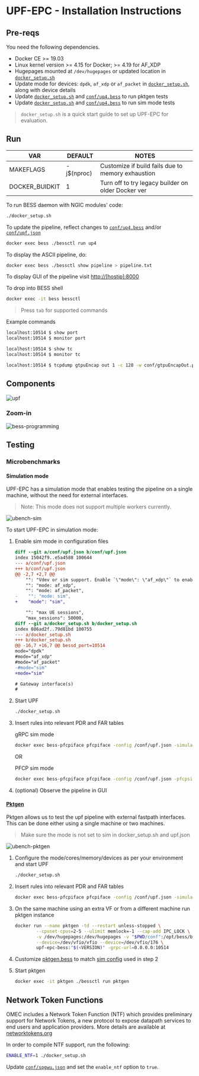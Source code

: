 <!--
SPDX-License-Identifier: Apache-2.0
Copyright(c) 2019 Intel Corporation
-->

# UPF-EPC - Installation Instructions

## Pre-reqs

You need the following dependencies.

* Docker CE >= 19.03
* Linux kernel version >= 4.15 for Docker; >= 4.19 for AF_XDP
* Hugepages mounted at `/dev/hugepages` or updated location in [`docker_setup.sh`](docker_setup.sh)
* Update mode for devices: `dpdk`, `af_xdp` or `af_packet` in [`docker_setup.sh`](docker_setup.sh),
    along with device details
* Update [`docker_setup.sh`](docker_setup.sh) and [`conf/up4.bess`](conf/up4.bess) to run pktgen tests
* Update [`docker_setup.sh`](docker_setup.sh) and [`conf/up4.bess`](conf/up4.bess) to run sim mode tests

>`docker_setup.sh` is a quick start guide to set up UPF-EPC for evaluation.

## Run

| VAR            | DEFAULT    | NOTES                                              |
|----------------|------------|----------------------------------------------------|
| MAKEFLAGS      | -j$(nproc) | Customize if build fails due to memory exhaustion  |
| DOCKER_BUIDKIT |          1 | Turn off to try legacy builder on older Docker ver |

To run BESS daemon with NGIC modules' code:

```bash
./docker_setup.sh
```

To update the pipeline, reflect changes to [`conf/up4.bess`](conf/up4.bess)
and/or [`conf/upf.json`](conf/upf.json)

```bash
docker exec bess ./bessctl run up4
```

To display the ASCII pipeline, do:

```bash
docker exec bess ./bessctl show pipeline > pipeline.txt
```

To display GUI of the pipeline visit [http://[hostip]:8000](http://[hostip]:8000)

To drop into BESS shell

```bash
docker exec -it bess bessctl
```

> Press `tab` for supported commands

Example commands

```bash
localhost:10514 $ show port
localhost:10514 $ monitor port

localhost:10514 $ show tc
localhost:10514 $ monitor tc

localhost:10514 $ tcpdump gtpuEncap out 1 -c 128 -w conf/gtpuEncapOut.pcap
```

## Components

![upf](docs/images/upf.svg)

### Zoom-in

![bess-programming](docs/images/bess-programming.svg)

## Testing

### Microbenchmarks

#### Simulation mode

UPF-EPC has a simulation mode that enables testing the pipeline on a single machine,
without the need for external interfaces.

> Note: This mode does not support multiple workers currently.

![ubench-sim](docs/images/ubench-sim.svg)

To start UPF-EPC in simulation mode:

1. Enable sim mode in configuration files

    ```patch
    diff --git a/conf/upf.json b/conf/upf.json
    index 15042f9..e5a4588 100644
    --- a/conf/upf.json
    +++ b/conf/upf.json
    @@ -2,7 +2,7 @@
        "": "Vdev or sim support. Enable `\"mode\": \"af_xdp\"` to enable AF_XDP mode, or `\"mode\": \"af_packet\"` to enable AF_PACKET mode, or `\"mode\": \"sim\"` to generate synthetic traffic from BESS's Source module",
        "": "mode: af_xdp",
        "": "mode: af_packet",
    -    "": "mode: sim",
    +    "mode": "sim",

        "": "max UE sessions",
        "max_sessions": 50000,
    diff --git a/docker_setup.sh b/docker_setup.sh
    index 086ad2f..79d81bd 100755
    --- a/docker_setup.sh
    +++ b/docker_setup.sh
    @@ -16,7 +16,7 @@ bessd_port=10514
    mode="dpdk"
    #mode="af_xdp"
    #mode="af_packet"
    -#mode="sim"
    +mode="sim"

    # Gateway interface(s)
    #
    ```

2. Start UPF

    ```bash
    ./docker_setup.sh
    ```

3. Insert rules into relevant PDR and FAR tables

    gRPC sim mode

    ```bash
    docker exec bess-pfcpiface pfcpiface -config /conf/upf.json -simulate create
    ```

    OR

    PFCP sim mode

    ```bash
    docker exec bess-pfcpiface pfcpiface -config /conf/upf.json -pfcpsim
    ```

4. (optional) Observe the pipeline in GUI

#### [Pktgen](conf/pktgen.bess)

Pktgen allows us to test the upf pipeline with external fastpath interfaces.
This can be done either using a single machine or two machines.

> Make sure the mode is not set to sim in docker_setup.sh and upf.json

![ubench-pktgen](docs/images/ubench-pktgen.svg)

1. Configure the mode/cores/memory/devices as per your environment and start UPF

    ```bash
    ./docker_setup.sh
    ```

2. Insert rules into relevant PDR and FAR tables

    ```bash
    docker exec bess-pfcpiface pfcpiface -config /conf/upf.json -simulate create
    ```

3. On the same machine using an extra VF or from a different machine run pktgen instance

    ```bash
    docker run --name pktgen -td --restart unless-stopped \
            --cpuset-cpus=2-5 --ulimit memlock=-1 --cap-add IPC_LOCK \
            -v /dev/hugepages:/dev/hugepages -v "$PWD/conf":/opt/bess/bessctl/conf \
            --device=/dev/vfio/vfio --device=/dev/vfio/176 \
            upf-epc-bess:"$(<VERSION)" -grpc-url=0.0.0.0:10514
    ```

4. Customize [pktgen.bess](conf/pktgen.bess) to match [sim config](conf/upf.json) used in step 2

5. Start pktgen

    ```bash
    docker exec -it pktgen ./bessctl run pktgen
    ```

## Network Token Functions

OMEC includes a Network Token Function (NTF) which provides preliminary support
for Network Tokens, a new protocol to expose datapath services to end users and
application providers. More details are available at [networktokens.org](https://networktokens.org)

In order to compile NTF support, run the following:

```bash
ENABLE_NTF=1 ./docker_setup.sh
```

Update [`conf/spgwu.json`](conf/spgwu.json) and set the `enable_ntf` option to
`true`.
